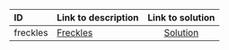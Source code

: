 | ID | Link to description | Link to solution |
|:---|:---|:---:|
| freckles | [Freckles](https://open.kattis.com/problems/freckles) | [Solution](https://github.com/versenyi98/leetcode-solutions/tree/main/solutions/Freckles)|
